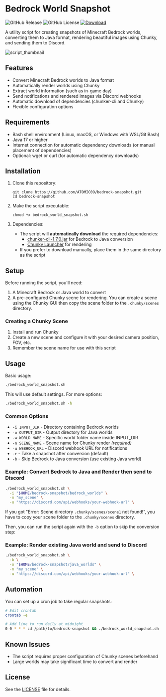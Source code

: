 # Bedrock World Snapshot

<p>
  <img alt="GitHub Release" src="https://img.shields.io/github/v/release/ATOMIC09/bedrock-snapshot">
  <img alt="GitHub License" src="https://img.shields.io/github/license/ATOMIC09/bedrock-snapshot">
  <a href="https://github.com/ATOMIC09/chunky-timelapse/tags">
      <img alt="Download" src="https://img.shields.io/github/downloads/ATOMIC09/chunky-timelapse/total" />
  </a>
</p>

A utility script for creating snapshots of Minecraft Bedrock worlds, converting them to Java format, rendering beautiful images using Chunky, and sending them to Discord.

![script_thumbnail](https://github.com/user-attachments/assets/63997db8-709b-48ed-ae8e-966a8e94b46e)

## Features

- Convert Minecraft Bedrock worlds to Java format
- Automatically render worlds using Chunky
- Extract world information (such as in-game day)
- Send notifications and rendered images via Discord webhooks
- Automatic download of dependencies (chunker-cli and Chunky)
- Flexible configuration options

## Requirements

- Bash shell environment (Linux, macOS, or Windows with WSL/Git Bash)
- Java 17 or higher
- Internet connection for automatic dependency downloads (or manual placement of dependencies)
- Optional: wget or curl (for automatic dependency downloads)

## Installation

1. Clone this repository:
   ```
   git clone https://github.com/ATOMIC09/bedrock-snapshot.git
   cd bedrock-snapshot
   ```

2. Make the script executable:
   ```
   chmod +x bedrock_world_snapshot.sh
   ```

3. Dependencies:
   - The script will **automatically download** the required dependencies:
     - [chunker-cli-1.7.0.jar](https://github.com/HiveGamesOSS/Chunker/releases/download/1.7.0/chunker-cli-1.7.0.jar) for Bedrock to Java conversion
     - [Chunky Launcher](https://chunky.llbit.se/) for rendering
   - If you prefer to download manually, place them in the same directory as the script

## Setup

Before running the script, you'll need:

1. A Minecraft Bedrock or Java world to convert
2. A pre-configured Chunky scene for rendering. You can create a scene using the Chunky GUI then copy the scene folder to the `.chunky/scenes` directory.

### Creating a Chunky Scene

1. Install and run Chunky
2. Create a new scene and configure it with your desired camera position, FOV, etc.
3. Remember the scene name for use with this script

## Usage

Basic usage:

```bash
./bedrock_world_snapshot.sh
```

This will use default settings. For more options:

```bash
./bedrock_world_snapshot.sh -h
```

### Common Options

- `-i INPUT_DIR` - Directory containing Bedrock worlds
- `-o OUTPUT_DIR` - Output directory for Java worlds
- `-w WORLD_NAME` - Specific world folder name inside INPUT_DIR
- `-n SCENE_NAME` - Scene name for Chunky render *(required)*
- `-u WEBHOOK_URL` - Discord webhook URL for notifications
- `-r` - Take a snapshot after conversion (default)
- `-b` - Skip Bedrock to Java conversion (use existing Java world)

### Example: Convert Bedrock to Java and Render then send to Discord

```bash
./bedrock_world_snapshot.sh \
  -i "$HOME/bedrock-snapshot/bedrock_worlds" \
  -n "my_scene" \
  -u "https://discord.com/api/webhooks/your-webhook-url" \

```

If you got "Error: Scene directory `.chunky/scenes/scene1` not found!", you have to copy your scene folder to the `.chunky/scenes` directory. 

Then, you can run the script again with the `-b` option to skip the conversion step:


### Example: Render existing Java world and send to Discord

```bash
./bedrock_world_snapshot.sh \
  -b \
  -o "$HOME/bedrock-snapshot/java_worlds" \
  -n "my_scene" \
  -u "https://discord.com/api/webhooks/your-webhook-url" \
```

## Automation

You can set up a cron job to take regular snapshots:

```bash
# Edit crontab
crontab -e

# Add line to run daily at midnight
0 0 * * * cd /path/to/bedrock-snapshot && ./bedrock_world_snapshot.sh
```

## Known Issues

- The script requires proper configuration of Chunky scenes beforehand
- Large worlds may take significant time to convert and render

## License

See the [LICENSE](LICENSE) file for details.
